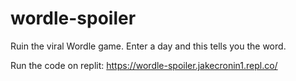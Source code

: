 # wordle-spoiler
 Ruin the viral Wordle game. Enter a day and this tells you the word.
 
 Run the code on replit: https://wordle-spoiler.jakecronin1.repl.co/
